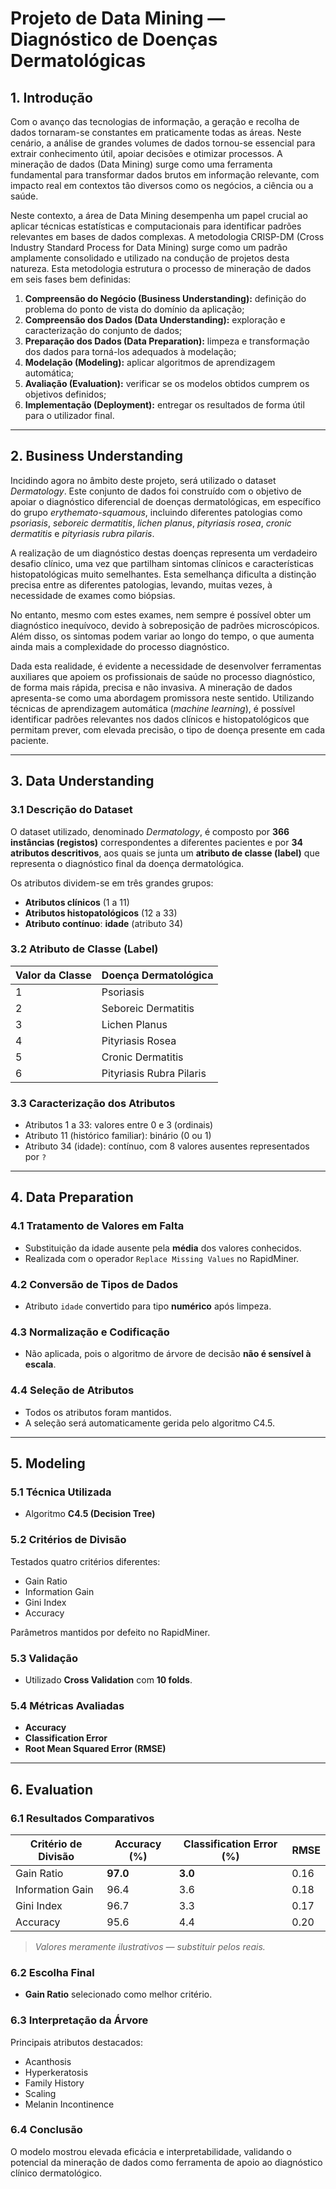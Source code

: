
# Projeto de Data Mining — Diagnóstico de Doenças Dermatológicas

## 1. Introdução

Com o avanço das tecnologias de informação, a geração e recolha de dados tornaram-se constantes em praticamente todas as áreas. Neste cenário, a análise de grandes volumes de dados tornou-se essencial para extrair conhecimento útil, apoiar decisões e otimizar processos. A mineração de dados (Data Mining) surge como uma ferramenta fundamental para transformar dados brutos em informação relevante, com impacto real em contextos tão diversos como os negócios, a ciência ou a saúde.

Neste contexto, a área de Data Mining desempenha um papel crucial ao aplicar técnicas estatísticas e computacionais para identificar padrões relevantes em bases de dados complexas. A metodologia CRISP-DM (Cross Industry Standard Process for Data Mining) surge como um padrão amplamente consolidado e utilizado na condução de projetos desta natureza. Esta metodologia estrutura o processo de mineração de dados em seis fases bem definidas:

1. **Compreensão do Negócio (Business Understanding):** definição do problema do ponto de vista do domínio da aplicação;
2. **Compreensão dos Dados (Data Understanding):** exploração e caracterização do conjunto de dados;
3. **Preparação dos Dados (Data Preparation):** limpeza e transformação dos dados para torná-los adequados à modelação;
4. **Modelação (Modeling):** aplicar algoritmos de aprendizagem automática;
5. **Avaliação (Evaluation):** verificar se os modelos obtidos cumprem os objetivos definidos;
6. **Implementação (Deployment):** entregar os resultados de forma útil para o utilizador final.

---

## 2. Business Understanding

Incidindo agora no âmbito deste projeto, será utilizado o dataset *Dermatology*. Este conjunto de dados foi construído com o objetivo de apoiar o diagnóstico diferencial de doenças dermatológicas, em específico do grupo *erythemato-squamous*, incluindo diferentes patologias como *psoriasis*, *seboreic dermatitis*, *lichen planus*, *pityriasis rosea*, *cronic dermatitis* e *pityriasis rubra pilaris*.

A realização de um diagnóstico destas doenças representa um verdadeiro desafio clínico, uma vez que partilham sintomas clínicos e características histopatológicas muito semelhantes. Esta semelhança dificulta a distinção precisa entre as diferentes patologias, levando, muitas vezes, à necessidade de exames como biópsias.

No entanto, mesmo com estes exames, nem sempre é possível obter um diagnóstico inequívoco, devido à sobreposição de padrões microscópicos. Além disso, os sintomas podem variar ao longo do tempo, o que aumenta ainda mais a complexidade do processo diagnóstico.

Dada esta realidade, é evidente a necessidade de desenvolver ferramentas auxiliares que apoiem os profissionais de saúde no processo diagnóstico, de forma mais rápida, precisa e não invasiva. A mineração de dados apresenta-se como uma abordagem promissora neste sentido. Utilizando técnicas de aprendizagem automática (*machine learning*), é possível identificar padrões relevantes nos dados clínicos e histopatológicos que permitam prever, com elevada precisão, o tipo de doença presente em cada paciente.

---

## 3. Data Understanding

### 3.1 Descrição do Dataset

O dataset utilizado, denominado *Dermatology*, é composto por **366 instâncias (registos)** correspondentes a diferentes pacientes e por **34 atributos descritivos**, aos quais se junta um **atributo de classe (label)** que representa o diagnóstico final da doença dermatológica.

Os atributos dividem-se em três grandes grupos:
- **Atributos clínicos** (1 a 11)
- **Atributos histopatológicos** (12 a 33)
- **Atributo contínuo**: **idade** (atributo 34)

### 3.2 Atributo de Classe (Label)

| Valor da Classe | Doença Dermatológica           |
|-----------------|--------------------------------|
| 1               | Psoriasis                      |
| 2               | Seboreic Dermatitis            |
| 3               | Lichen Planus                  |
| 4               | Pityriasis Rosea               |
| 5               | Cronic Dermatitis              |
| 6               | Pityriasis Rubra Pilaris       |

### 3.3 Caracterização dos Atributos

- Atributos 1 a 33: valores entre 0 e 3 (ordinais)
- Atributo 11 (histórico familiar): binário (0 ou 1)
- Atributo 34 (idade): contínuo, com 8 valores ausentes representados por `?`

---

## 4. Data Preparation

### 4.1 Tratamento de Valores em Falta

- Substituição da idade ausente pela **média** dos valores conhecidos.
- Realizada com o operador `Replace Missing Values` no RapidMiner.

### 4.2 Conversão de Tipos de Dados

- Atributo `idade` convertido para tipo **numérico** após limpeza.

### 4.3 Normalização e Codificação

- Não aplicada, pois o algoritmo de árvore de decisão **não é sensível à escala**.

### 4.4 Seleção de Atributos

- Todos os atributos foram mantidos.
- A seleção será automaticamente gerida pelo algoritmo C4.5.

---

## 5. Modeling

### 5.1 Técnica Utilizada

- Algoritmo **C4.5 (Decision Tree)**

### 5.2 Critérios de Divisão

Testados quatro critérios diferentes:
- Gain Ratio
- Information Gain
- Gini Index
- Accuracy

Parâmetros mantidos por defeito no RapidMiner.

### 5.3 Validação

- Utilizado **Cross Validation** com **10 folds**.

### 5.4 Métricas Avaliadas

- **Accuracy**
- **Classification Error**
- **Root Mean Squared Error (RMSE)**

---

## 6. Evaluation

### 6.1 Resultados Comparativos

| Critério de Divisão   | Accuracy (%) | Classification Error (%) | RMSE    |
|------------------------|--------------|----------------------------|---------|
| Gain Ratio             | **97.0**     | **3.0**                    | 0.16    |
| Information Gain       | 96.4         | 3.6                        | 0.18    |
| Gini Index             | 96.7         | 3.3                        | 0.17    |
| Accuracy               | 95.6         | 4.4                        | 0.20    |

> *Valores meramente ilustrativos — substituir pelos reais.*

### 6.2 Escolha Final

- **Gain Ratio** selecionado como melhor critério.

### 6.3 Interpretação da Árvore

Principais atributos destacados:
- Acanthosis
- Hyperkeratosis
- Family History
- Scaling
- Melanin Incontinence

### 6.4 Conclusão

O modelo mostrou elevada eficácia e interpretabilidade, validando o potencial da mineração de dados como ferramenta de apoio ao diagnóstico clínico dermatológico.
